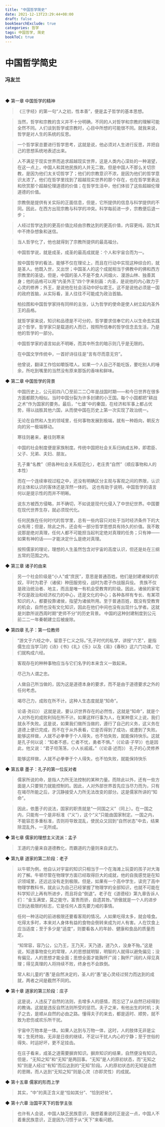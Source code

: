 ```yaml
---
title: "中国哲学简史"
date: 2021-12-13T23:29:44+08:00
draft: false
bookSearchExclude: true
categories: 哲学
tags: 中国哲学, 简史
bookToC: true
---
```


# 中国哲学简史
### 冯友兰

<br/>

◆ 第一章 中国哲学的精神

> 《三字经》的第一句“人之初，性本善”，便是孟子哲学的基本思想。

> 当然，哲学和宗教的含义并不十分明确，不同的人对哲学和宗教的理解可能全然不同。人们谈到哲学或宗教时，心目中所想的可能很不同。就我来说，哲学是对人生的系统的反思。

> 一个哲学家总要进行哲学思考，这就是说，他必须对人生进行反思，并把自己的思想系统地表述出来。

> 人不满足于现实世界而追求超越现实世界，这是人类内心深处的一种渴望，在这一点上，中国人和其他民族的人并无二致。但是中国人不那么关切宗教，是因为他们太关切哲学了；他们的宗教意识不浓，是因为他们的哲学意识太浓了。他们在哲学里找到了超越现实世界的那个存在，也在哲学里表达和欣赏那个超越伦理道德的价值；在哲学生活中，他们体验了这些超越伦理道德的价值。

> 宗教倒是提供有关实际的正面信息，但是，它所提供的信息与科学提供的不同。因此，在西方出现宗教与科学的冲突。科学每前进一步，宗教便后退一步；

> 人经过哲学达到的更高价值比经由宗教达到的更高价值，内容更纯，因为其中不搀杂想象和迷信。

> 当人哲学化了，他也就得到了宗教所提供的最高福分。

> 中国哲学说，就是成圣，成圣的最高成就是：个人和宇宙合而为一。

> 按中国哲学的看法，能够不仅在理论上，而且在行动中实现这种综合的，就是圣人。他既入世，又出世；中国圣人的这个成就相当于佛教中的佛和西方宗教里的圣徒。但是，中国的圣人不是不食人间烟火、漫游山林、独善其身；他的品格可以用“内圣外王”四个字来刻画：内圣，是说他的内心致力于心灵的修养；外王，是说他在社会活动中好似君王。这不是说他必须是一国的政府首脑，从实际看，圣人往往不可能成为政治首脑。

> 柏拉图和中国哲学家持有同样的主张，认为哲学的使命是使人树立起内圣外王的品格。

> 就哲学家来说，知识和品德是不可分的，哲学要求信奉它的人以生命去实践这个哲学，哲学家只是载道的人而已，按照所信奉的哲学信念去生活，乃是他的哲学的一部分。

> 中国哲学家的语言如此不明晰，而其中所含的暗示则几乎是无限的。

> 在中国文学传统中，一首好诗往往是“言有尽而意无穷”。

> 他曾说，翻译工作恰如嚼饭喂人。如果一个人自己不能吃饭，要吃别人的唾余，所吃到嘴里的当然没有原来那饭的香味和鲜味。


◆ 第二章 中国哲学的背景

> 中国历史上，公元前四八〇至前二二〇年是战国时期——和今日世界在很多方面都颇为相似。当时中国分裂为许多封建的小王国。每个小国都把“耕战之术”作为国家的要务。最后，“七雄”中的秦国，在经济和军事上都占优势，得以战胜其他六国，从而使中国在历史上第一次实现了政治统一。

> 无论在自然和人生的领域里，任何事物发展到极端，就有一种趋向，朝反方向的另一极端移动。

> 寒往则暑来，暑往则寒来

> 中国的社会制度便是家族制度。传统中国把社会关系归纳成五种，即君臣、父子、兄弟、夫妇、朋友。

> 孔子重“名教”（把各种社会关系规范化），老庄贵“自然”（顺应事物和人的本性）

> 而在一个连续审视过程之中，还没有明确区分主观与客观之间的界限，认识的主体和认识的客体还是浑然一体的。
这也有助于说明，中国哲学的语言何以是提示性的而并不明晰。

> 说东方被西方侵略，并不确切，不如说是现代化侵入了中世纪世界。中国要在现代世界生存，就必须现代化。

> 任何民族在任何时代的哲学里，总有一些内容只对处于当时经济条件下的大众有用；但是，除此之外，还会有一部分哲学思想具有持久的价值。我不敢说那是绝对真理，任何人都不可能担当起判定绝对真理的任务；只有神——如果有神的话——才能决定什么是绝对真理。

> 按照儒家的理论，理想的人生虽然包含对宇宙的高度认识，但还是处在三纲五常的范围之内。


◆ 第三章 诸子的由来

> 另一个社会阶级是“小人”或“庶民”，意思是普通百姓。他们是封建诸侯的农奴，平时为君子（诸侯）种田服劳役，战时为君子作战服兵役。
贵族不仅是政治统治者、地主，而且是唯一有机会受教育的阶级。因此，诸侯的家宅不仅是政治和经济权力的中心，还是文化的中心；各种各样有专长、有某项知识的人，都要投靠诸侯，指望为诸侯所用。至于普通百姓，既没有受教育的机会，自然也没有文化知识，因此在他们中间也没有出现什么学者。这就是刘歆所说西周时期“吏师不分”的历史背景。
中国的这种封建制度到公元前二二一年秦朝建立后被废除。


◆ 第四章 孔子：第一位教师

> “游文于六经之中，留意于仁义之际。”孔子时代的私学，讲授“六艺”，是指儒生应当学习的《诗》《书》《礼》《乐》以及《易》《春秋》这六门功课，它们就构成六经。

> 客观存在的种种事物应当与它们名字的本来含义一致起来。

> 尽己为人谓之忠。

> 人做自己所当做的，因为这是道德本身的要求，而不是由于道德要求之外的任何考虑。

> 竭尽己力，成败在所不计。这种人生态度就是“知命”。

> 论语·尧曰》）
这就是说，要认识世界存在的必然性，这就是“知命”，就是个人对外在的成败利钝在所不计。如果这样行事为人，在某种意义上说，我们就永不失败。这是说，如果我们做所当做的，遵行了自己的义务，这义务在道德上便已完成，而不在于从外表看，它是否得到了成功，或遭到了失败。
能够这样做，人就不必拳拳于个人得失，也不怕失败，就能保持快乐。这就是孔子何以说：“知者不惑，仁者不忧，勇者不惧。”（《论语·子罕》）也是因此，他又说：“君子坦荡荡，小人长戚戚。”（《论语·述而》）
孔子的心灵修养

> 能够这样做，人就不必拳拳于个人得失，也不怕失败，就能保持快乐


◆ 第五章 墨子：孔子的第一位反对者

> 儒家所说的命，是指人力所无法控制的某种力量。而除此以外，还有一些方面是人只要努力就能控制的。因此，人对外部世界首先应当尽力而为，只有在竭尽所能之后，才沉静接受人力所无法改变的部分。这是儒家所讲的“知命”。

> 因此，依墨子的说法，国家的职责就是“一同国之义”（同上）。在一国之内，只能有一个是非标准（“义”），这个“义”只能由国家制定。一国之内，不能容忍多重标准，否则将导致混乱，使民众又回到“自然状态”中去，结果除混乱外，一无所成。


◆ 第七章 儒家的理想主义流派：孟子

> 王道的力量来自道德教化，而霸道的力量则来自武力。


◆ 第九章 道家的第二阶段：老子

> 以牛顿为例，他自认对宇宙的知识只相当于一个在海滩上玩耍的孩子对大海的了解。牛顿尽管在物理学方面已经取得巨大的成就，他的自我感觉是在知识领域里，还远远没有走到极限。但是，如果有一个高中学生，读完了高中物理学教科书，就此认为自己已经掌握了物理学的全部知识，也就不可能在科学知识上再有所进步，而且将会“倒退”。老子在《道德经》第九章告诉人们：“金玉满堂，莫之能守。富贵而骄，自遗其咎。”骄傲就是一个人的进步已到达极限的标志，它是任何人首先要力戒的事情。

> 任何一种活动的前进极限还要看客观的情况。人如果吃得太多，就会噎食。吃得太多时，本来对人身体有益的食物会倒转来成为对人有害。人在饮食上应当适度；至于多少是“适度”，则要看各人的年龄、健康和食品的质量而定。

> “知常容，容乃公，公乃王，王乃天，天乃道，道乃久，没身不殆。”这是说，知道事物变化的常理，人的思想就明智，明智的人就得以避免偏见；没有偏见，人的思想才能全面；思想全面才能胸怀广阔；胸怀广阔的人得见真理；得见真理的人将持续不败，终身也不会跌倒。

> 常人和儿童的“愚”是自然决定的，圣人的“愚”是心灵经过努力而达到的成就，两者之间是截然不同的。


◆ 第十章 道家的第三阶段：庄子

> 这是说，人违反了自然的法则，去增多人的感情，而忘记了从自然已经得到的教诲。这就是违反自然法则所受的惩罚。夫子之来，有他出生的时机；夫子之去，是顺从自然的必由之路。懂得夫子的来去，都是适时、顺势，就不致为悲伤或欢乐所干扰。

> 宇宙中万物本是一体。如果人达到与万物一体，这时，人的肢体无非是尘埃；生死终始，无非是日夜的继续，不足以干扰人内心的宁静；至于世俗的得失、时运好坏，更不足挂齿。

> 在庄子看来，成圣之道需要摒弃知识。摒弃知识的结果，自然便没有知识。但是，“无知之知”和“无知”是两回事。“无知”是人的原初状态，而“无知之知”则是人经过“有知”而后达到的“无知”阶段。人的原初状态的无知是自然的恩赐，而人达到“无知之知”则是心灵（亦即灵性）的成就。


◆ 第十五章 儒家的形而上学

> 其实，“中”的真正含义是“恰如其分”、“恰到好处”。


◆ 第十六章 治国平天下的哲学主张

> 也许有人会说，中国人缺乏民族意识，我想着重说的正是这一点，中国人不着重民族意识，正是因为习惯于从“天下”来看问题。